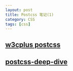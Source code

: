 ```yaml
---
layout: post
title: Postcss 笔记(1)
category: CSS
tags: [css]
---
```



## [w3cplus postcss](https://www.w3cplus.com/blog/tags/517.html)

## [postcss-deep-dive](https://webdesign.tutsplus.com/series/postcss-deep-dive--cms-889)


